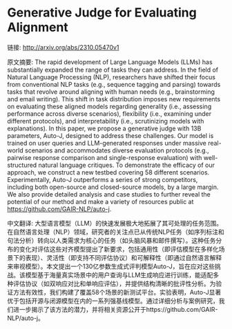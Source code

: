 # Generative Judge for Evaluating Alignment

链接: http://arxiv.org/abs/2310.05470v1

原文摘要:
The rapid development of Large Language Models (LLMs) has substantially
expanded the range of tasks they can address. In the field of Natural Language
Processing (NLP), researchers have shifted their focus from conventional NLP
tasks (e.g., sequence tagging and parsing) towards tasks that revolve around
aligning with human needs (e.g., brainstorming and email writing). This shift
in task distribution imposes new requirements on evaluating these aligned
models regarding generality (i.e., assessing performance across diverse
scenarios), flexibility (i.e., examining under different protocols), and
interpretability (i.e., scrutinizing models with explanations). In this paper,
we propose a generative judge with 13B parameters, Auto-J, designed to address
these challenges. Our model is trained on user queries and LLM-generated
responses under massive real-world scenarios and accommodates diverse
evaluation protocols (e.g., pairwise response comparison and single-response
evaluation) with well-structured natural language critiques. To demonstrate the
efficacy of our approach, we construct a new testbed covering 58 different
scenarios. Experimentally, Auto-J outperforms a series of strong competitors,
including both open-source and closed-source models, by a large margin. We also
provide detailed analysis and case studies to further reveal the potential of
our method and make a variety of resources public at
https://github.com/GAIR-NLP/auto-j.

中文翻译:
大型语言模型（LLM）的快速发展极大地拓展了其可处理的任务范围。在自然语言处理（NLP）领域，研究者的关注点已从传统NLP任务（如序列标注和句法分析）转向以人类需求为核心的任务（如头脑风暴和邮件撰写）。这种任务分布的变化对评估这些对齐模型提出了新要求，包括通用性（即评估模型在多样化场景下的表现）、灵活性（即支持不同评估协议）和可解释性（即通过自然语言解释来审视模型）。本文提出一个130亿参数生成式评判模型Auto-J，旨在应对这些挑战。该模型基于海量真实场景中的用户查询与LLM生成响应进行训练，能适配多种评估协议（如双响应对比和单响应评估），并提供结构清晰的批评性分析。为验证方法有效性，我们构建了覆盖58个场景的新测试平台。实验表明，Auto-J显著优于包括开源与闭源模型在内的一系列强基线模型。通过详细分析与案例研究，我们进一步揭示了该方法的潜力，并将相关资源公开于https://github.com/GAIR-NLP/auto-j。
